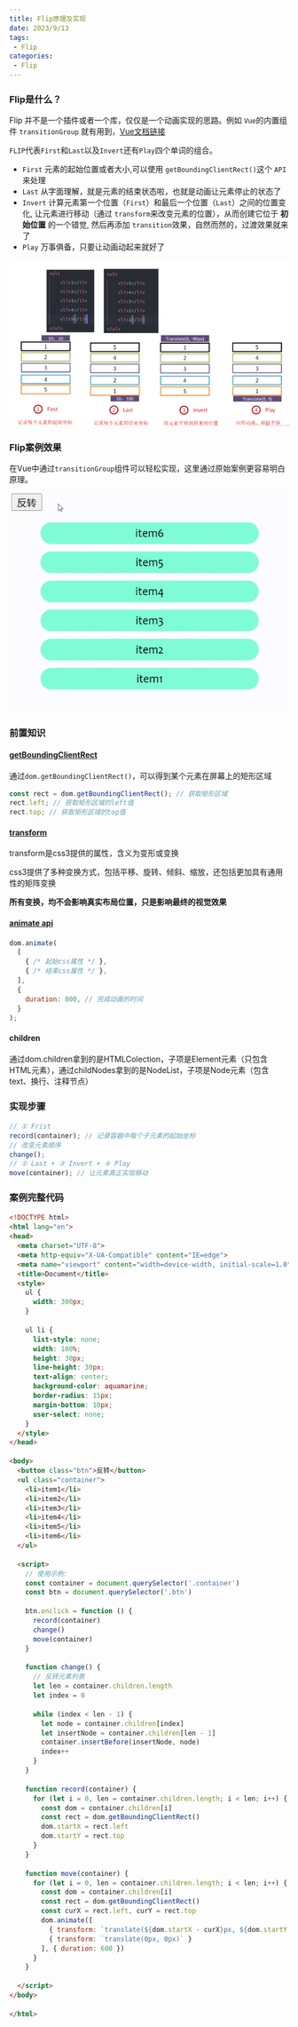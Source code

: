 ```yaml
---
title: Flip原理及实现
date: 2023/9/13
tags:
 - Flip
categories:
 - Flip
---
```




### Flip是什么？

Flip 并不是一个插件或者一个库，仅仅是一个动画实现的思路。例如 `Vue`的内置组件 `transitionGroup` 就有用到，[Vue文档链接](https://cn.vuejs.org/api/built-in-components.html#transitiongroup)

`FLIP`代表`First`和`Last`以及`Invert`还有`Play`四个单词的组合。

- `First`
   元素的起始位置或者大小,可以使用 `getBoundingClientRect()`这个 `API`来处理
- `Last`
   从字面理解，就是元素的结束状态啦，也就是动画让元素停止的状态了
- `Invert`
   计算元素第一个位置（`First`）和最后一个位置（`Last`）之间的位置变化, 让元素进行移动（通过 `transform`来改变元素的位置），从而创建它位于 **初始位置** 的一个错觉,  然后再添加 `transition`效果，自然而然的，过渡效果就来了
- `Play` 万事俱备，只要让动画动起来就好了

![image-20230913204931592](/image-20230913204931592.png)

### Flip案例效果

在Vue中通过`transitionGroup`组件可以轻松实现，这里通过原始案例更容易明白原理。

![20230913203739_rec_](/20230913203739_rec_.gif)



### 前置知识

#### [getBoundingClientRect](https://link.juejin.cn/?target=https%3A%2F%2Fdeveloper.mozilla.org%2Fen-US%2Fdocs%2FWeb%2FAPI%2FElement%2FgetBoundingClientRect)

通过`dom.getBoundingClientRect()`，可以得到某个元素在屏幕上的矩形区域

```js
const rect = dom.getBoundingClientRect(); // 获取矩形区域
rect.left; // 获取矩形区域的left值
rect.top; // 获取矩形区域的top值
```

#### [transform](https://link.juejin.cn/?target=https%3A%2F%2Fdeveloper.mozilla.org%2Fzh-CN%2Fdocs%2FWeb%2FCSS%2Ftransform)

transform是css3提供的属性，含义为变形或变换

css3提供了多种变换方式，包括平移、旋转、倾斜、缩放，还包括更加具有通用性的矩阵变换

**所有变换，均不会影响真实布局位置，只是影响最终的视觉效果**

#### [animate api](https://link.juejin.cn/?target=https%3A%2F%2Fdeveloper.mozilla.org%2Fzh-CN%2Fdocs%2Fweb%2Fapi%2Felement%2Fanimate)

```js
dom.animate(
  [
    { /* 起始css属性 */ },
    { /* 结束css属性 */ },
  ],
  {
    duration: 800, // 完成动画的时间
  }
);
```

#### children

通过dom.children拿到的是HTMLColection，子项是Element元素（只包含HTML元素），通过childNodes拿到的是NodeList，子项是Node元素（包含text、换行、注释节点）



### 实现步骤

```js
// ① Frist
record(container); // 记录容器中每个子元素的起始坐标
// 改变元素顺序
change();
// ② Last + ③ Invert + ④ Play
move(container); // 让元素真正实现移动
```

### 案例完整代码

```html
<!DOCTYPE html>
<html lang="en">
<head>
  <meta charset="UTF-8">
  <meta http-equiv="X-UA-Compatible" content="IE=edge">
  <meta name="viewport" content="width=device-width, initial-scale=1.0">
  <title>Document</title>
  <style>
    ul {
      width: 300px;
    }

    ul li {
      list-style: none;
      width: 100%;
      height: 30px;
      line-height: 30px;
      text-align: center;
      background-color: aquamarine;
      border-radius: 15px;
      margin-bottom: 10px;
      user-select: none;
    }
  </style>
</head>

<body>
  <button class="btn">反转</button>
  <ul class="container">
    <li>item1</li>
    <li>item2</li>
    <li>item3</li>
    <li>item4</li>
    <li>item5</li>
    <li>item6</li>
  </ul>

  <script>
    // 使用示例:
    const container = document.querySelector('.container')
    const btn = document.querySelector('.btn')

    btn.onclick = function () {
      record(container)
      change()
      move(container)
    }

    function change() {
      // 反转元素列表
      let len = container.children.length
      let index = 0

      while (index < len - 1) {
        let node = container.children[index]
        let insertNode = container.children[len - 1]
        container.insertBefore(insertNode, node)
        index++
      }
    }

    function record(container) {
      for (let i = 0, len = container.children.length; i < len; i++) {
        const dom = container.children[i]
        const rect = dom.getBoundingClientRect()
        dom.startX = rect.left
        dom.startY = rect.top
      }
    }

    function move(container) {
      for (let i = 0, len = container.children.length; i < len; i++) {
        const dom = container.children[i]
        const rect = dom.getBoundingClientRect()
        const curX = rect.left, curY = rect.top
        dom.animate([
          { transform: `translate(${dom.startX - curX}px, ${dom.startY - curY}px)` },
          { transform: `translate(0px, 0px)` }
        ], { duration: 600 })
      }
    }

  </script>
</body>

</html>
```

